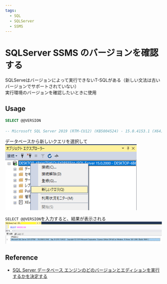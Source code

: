 ```yaml
---
tags:
  - SQL
  - SQLServer
  - SSMS
---
```


# SQLServer SSMS のバージョンを確認する

SQLServeはバージョンによって実行できないT-SQLがある（新しい文法は古いバージョンでサポートされていない）<br>
実行環境のバージョンを確認したいときに使用

 ## Usage
```sql
SELECT @@VERSION

-- Microsoft SQL Server 2019 (RTM-CU12) (KB5004524) - 15.0.4153.1 (X64)  	Jul 19 2021 15:37:34  	Copyright (C) 2019 Microsoft Corporation 	Express Edition (64-bit) on Windows 10 Pro 10.0 <X64> (Build 19045: ) (Hypervisor) 
```

データベースから新しいクエリを選択して<br>
![version](img/ssms_version.png)

`SELECT @@VERSION`を入力すると、結果が表示される<br>
![version](img/ssms_version_result.png)

## Reference
 - [SQL Server データベース エンジンのどのバージョンとエディションを実行するかを決定する](https://learn.microsoft.com/ja-jp/troubleshoot/sql/releases/find-my-sql-version)